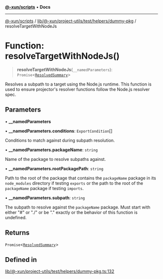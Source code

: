 [**@-xun/scripts**](../../../../../../../README.md) • **Docs**

***

[@-xun/scripts](../../../../../../../README.md) / [lib/@-xun/project-utils/test/helpers/dummy-pkg](../README.md) / resolveTargetWithNodeJs

# Function: resolveTargetWithNodeJs()

> **resolveTargetWithNodeJs**(`__namedParameters`): `Promise`\<[`ResolvedSummary`](../type-aliases/ResolvedSummary.md)\>

Resolves a subpath to a target using the Node.js runtime. This function is
used to ensure projector's resolver functions follow the Node.js resolver
spec.

## Parameters

• **\_\_namedParameters**

• **\_\_namedParameters.conditions**: `ExportCondition`[]

Conditions to match against during subpath resolution.

• **\_\_namedParameters.packageName**: `string`

Name of the package to resolve subpaths against.

• **\_\_namedParameters.rootPackagePath**: `string`

Path to the root of the package that contains the `packageName` package in
its `node_modules` directory if testing `exports` or the path to the root
of the `packageName` package if testing `imports`.

• **\_\_namedParameters.subpath**: `string`

The subpath to resolve against the `packageName` package. Must start with
either "#" or "./" or be "." exactly or the behavior of this function is
undefined.

## Returns

`Promise`\<[`ResolvedSummary`](../type-aliases/ResolvedSummary.md)\>

## Defined in

[lib/@-xun/project-utils/test/helpers/dummy-pkg.ts:132](https://github.com/Xunnamius/xscripts/blob/154567d6fca3f6cf244137e710b029af872e1d9e/lib/@-xun/project-utils/test/helpers/dummy-pkg.ts#L132)
